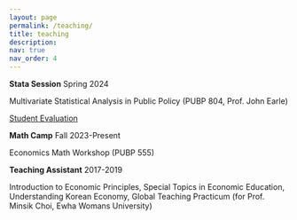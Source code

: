 ```yaml
---
layout: page
permalink: /teaching/
title: teaching
description:
nav: true
nav_order: 4
---
```


<strong>Stata Session</strong> Spring 2024

Multivariate Statistical Analysis in Public Policy (PUBP 804, Prof. John Earle)

[Student Evaluation](https://www.dropbox.com/scl/fi/q31mpon36fl7bjf1xw5t3/PUBP-804-Spring-2024-Stata-Evaluation_SPark.pdf?rlkey=3rra0un30fphkigr0a4di26sx&dl=0)

<strong>Math Camp</strong> Fall 2023-Present

Economics Math Workshop (PUBP 555)

<strong>Teaching Assistant</strong> 2017-2019

Introduction to Economic Principles, Special Topics in Economic Education, Understanding Korean Economy, Global Teaching Practicum (for Prof. Minsik Choi, Ewha Womans University)
